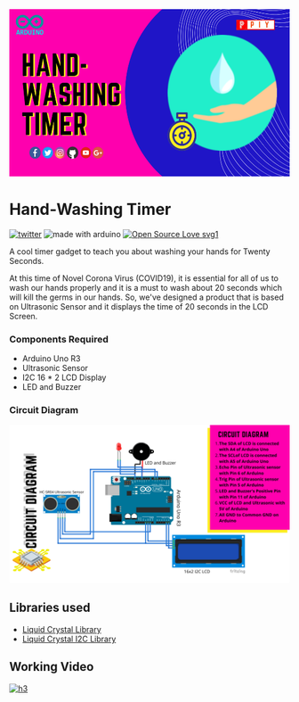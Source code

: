 <img src="image/main.png" height=300>

# Hand-Washing Timer
[![twitter](https://badgen.net/twitter/follow/piysocial)](https://twitter/piysocial) <img src="https://img.shields.io/badge/made%20with-Arduino-blue.svg" alt="made with arduino">
[![Open Source Love svg1](https://badges.frapsoft.com/os/v1/open-source.svg?v=103)]()

A cool timer gadget to teach you about washing your hands for Twenty Seconds.

At this time of Novel Corona Virus (COVID19), it is essential for all of us to wash our hands properly and it is a must to wash about 20 seconds which will kill the germs in our hands.
So, we've designed a product that is based on Ultrasonic Sensor and it displays the time of 20 seconds in the LCD Screen.

### Components Required
- Arduino Uno R3
- Ultrasonic Sensor
- I2C 16 * 2 LCD Display
- LED and Buzzer

### Circuit Diagram 

<img src="image/Circuit.png" width=800>

## Libraries used
- <a href="https://github.com/arduino-libraries/LiquidCrystal#exactline">Liquid Crystal Library</a> 
- <a href="https://github.com/johnrickman/LiquidCrystal_I2C#exactline">Liquid Crystal I2C Library</a> 

## Working Video

[![h3](https://badgen.net/badge/View/Hand-WashingTimer/red)](https://youtu.be/lwF5Dmkdj6s)
